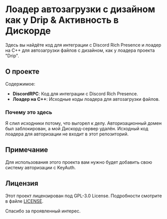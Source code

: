 # Лоадер автозагрузки с дизайном как у Drip & Активность в Дискорде

Здесь вы найдёте код для интеграции с Discord Rich Presence и лоадер на C++ для автозагрузки файлов с дизайном, как у лоадера проекта "Drip".

## О проекте

Содержимое:

- **DiscordRPC**: Код для интеграции с Discord Rich Presence.
- **Лоадер на C++**: Исходные коды лоадера для автозагрузки файлов.

### Почему это здесь

Я слил исходники потому, что выгорел к делу. Авторизационный домен был заблокирован, а мой Дискорд-сервер удалён. Исходный код лоадера для авторизации не входит в этот репозиторий.

## Примечание

Для использования этого проекта вам нужно будет добавить свою систему авторизации с KeyAuth.

## Лицензия

Этот проект лицензирован под GPL-3.0 License. Подробности смотрите в файле [LICENSE](LICENSE).

Спасибо за проявленный интерес.
